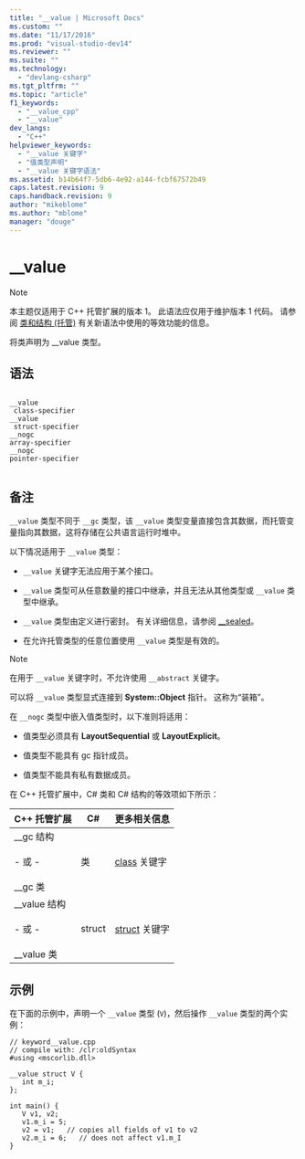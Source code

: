```yaml
---
title: "__value | Microsoft Docs"
ms.custom: ""
ms.date: "11/17/2016"
ms.prod: "visual-studio-dev14"
ms.reviewer: ""
ms.suite: ""
ms.technology: 
  - "devlang-csharp"
ms.tgt_pltfrm: ""
ms.topic: "article"
f1_keywords: 
  - "__value_cpp"
  - "__value"
dev_langs: 
  - "C++"
helpviewer_keywords: 
  - "__value 关键字"
  - "值类型声明"
  - "__value 关键字语法"
ms.assetid: b14b64f7-5db6-4e92-a144-fcbf67572b49
caps.latest.revision: 9
caps.handback.revision: 9
author: "mikeblome"
ms.author: "mblome"
manager: "douge"
---
```

# __value
> [!NOTE]
>  本主题仅适用于 C\+\+ 托管扩展的版本 1。 此语法应仅用于维护版本 1 代码。 请参阅 [类和结构 \(托管\)](/visual-cpp/windows/classes-and-structs-cpp-component-extensions) 有关新语法中使用的等效功能的信息。  
  
 将类声明为 \_\_value 类型。  
  
## 语法  
  
```  
  
__value  
 class-specifier  
__value  
 struct-specifier  
__nogc  
array-specifier  
__nogc  
pointer-specifier  
  
```  
  
## 备注  
 `__value` 类型不同于 `__gc` 类型，该 `__value` 类型变量直接包含其数据，而托管变量指向其数据，这将存储在公共语言运行时堆中。  
  
 以下情况适用于 `__value` 类型：  
  
-   `__value` 关键字无法应用于某个接口。  
  
-   `__value` 类型可从任意数量的接口中继承，并且无法从其他类型或 `__value` 类型中继承。  
  
-   `__value` 类型由定义进行密封。 有关详细信息，请参阅 [\_\_sealed](../misc/sealed.md)。  
  
-   在允许托管类型的任意位置使用 `__value` 类型是有效的。  
  
> [!NOTE]
>  在用于 `__value` 关键字时，不允许使用 `__abstract` 关键字。  
  
 可以将 `__value` 类型显式连接到 **System::Object** 指针。 这称为“装箱”。  
  
 在 `__nogc` 类型中嵌入值类型时，以下准则将适用：  
  
-   值类型必须具有 **LayoutSequential** 或 **LayoutExplicit**。  
  
-   值类型不能具有 gc 指针成员。  
  
-   值类型不能具有私有数据成员。  
  
 在 C\+\+ 托管扩展中，C\# 类和 C\# 结构的等效项如下所示：  
  
|C\+\+ 托管扩展|C\#|更多相关信息|  
|----------------|---------|------------|  
|\_\_gc 结构<br /><br /> \- 或 \-<br /><br /> \_\_gc 类|类|[class](/dotnet/csharp/language-reference/keywords/class) 关键字|  
|\_\_value 结构<br /><br /> \- 或 \-<br /><br /> \_\_value 类|struct|[struct](/dotnet/csharp/language-reference/keywords/struct) 关键字|  
  
## 示例  
 在下面的示例中，声明一个 `__value` 类型 \(`V`\)，然后操作 `__value` 类型的两个实例：  
  
```  
// keyword__value.cpp  
// compile with: /clr:oldSyntax  
#using <mscorlib.dll>  
  
__value struct V {   
   int m_i;  
};  
  
int main() {  
   V v1, v2;  
   v1.m_i = 5;  
   v2 = v1;   // copies all fields of v1 to v2  
   v2.m_i = 6;   // does not affect v1.m_I  
}  
```